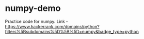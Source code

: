 # numpy-demo

Practice code for numpy. Link - https://www.hackerrank.com/domains/python?filters%5Bsubdomains%5D%5B%5D=numpy&badge_type=python
